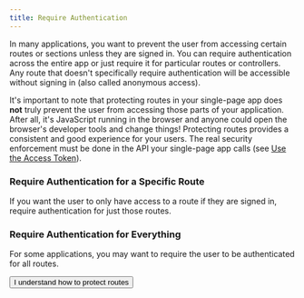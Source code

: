 ```yaml
---
title: Require Authentication
---
```


In many applications, you want to prevent the user from accessing certain routes or sections unless they are signed in. You can require authentication across the entire app or just require it for particular routes or controllers. Any route that doesn't specifically require authentication will be accessible without signing in (also called anonymous access).

It's important to note that protecting routes in your single-page app does **not** truly prevent the user from accessing those parts of your application. After all, it's JavaScript running in the browser and anyone could open the browser's developer tools and change things! Protecting routes provides a consistent and good experience for your users. The real security enforcement must be done in the API your single-page app calls (see [Use the Access Token](/guides/sign-into-spa/-/use-the-access-token)). <!-- link to Protect your API endpoints guide -->

### Require Authentication for a Specific Route

If you want the user to only have access to a route if they are signed in, require authentication for just those routes.

<StackSelector snippet="reqauthspecific"/>

### Require Authentication for Everything

For some applications, you may want to require the user to be authenticated for all routes.

<StackSelector snippet="reqautheverything"/>

<button>I understand how to protect routes</button>